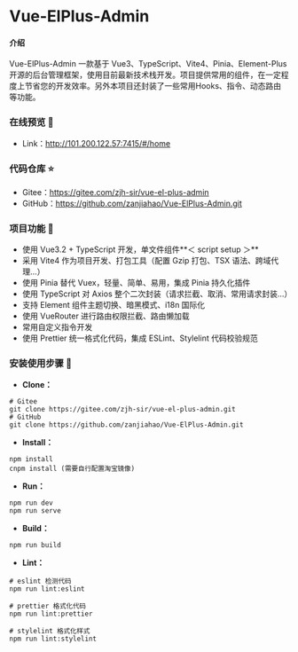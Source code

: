 # Vue-ElPlus-Admin

#### 介绍

Vue-ElPlus-Admin 一款基于 Vue3、TypeScript、Vite4、Pinia、Element-Plus 开源的后台管理框架，使用目前最新技术栈开发。项目提供常用的组件，在一定程度上节省您的开发效率。另外本项目还封装了一些常用Hooks、指令、动态路由等功能。

### 在线预览 👀

- Link：http://101.200.122.57:7415/#/home

### 代码仓库 ⭐

- Gitee：https://gitee.com/zjh-sir/vue-el-plus-admin
- GitHub：https://github.com/zanjiahao/Vue-ElPlus-Admin.git

### 项目功能 🔨

- 使用 Vue3.2 + TypeScript 开发，单文件组件**＜ script setup ＞**
- 采用 Vite4 作为项目开发、打包工具（配置 Gzip 打包、TSX 语法、跨域代理…）
- 使用 Pinia 替代 Vuex，轻量、简单、易用，集成 Pinia 持久化插件
- 使用 TypeScript 对 Axios 整个二次封装（请求拦截、取消、常用请求封装…）
- 支持 Element 组件主题切换、暗黑模式、i18n 国际化
- 使用 VueRouter 进行路由权限拦截、路由懒加载
- 常用自定义指令开发
- 使用 Prettier 统一格式化代码，集成 ESLint、Stylelint 代码校验规范

### 安装使用步骤 📔

- **Clone：**

```text
# Gitee
git clone https://gitee.com/zjh-sir/vue-el-plus-admin.git
# GitHub
git clone https://github.com/zanjiahao/Vue-ElPlus-Admin.git
```

- **Install：**

```text
npm install
cnpm install (需要自行配置淘宝镜像)
```

- **Run：**

```text
npm run dev
npm run serve
```

- **Build：**

```text
npm run build
```

- **Lint：**

```text
# eslint 检测代码
npm run lint:eslint

# prettier 格式化代码
npm run lint:prettier

# stylelint 格式化样式
npm run lint:stylelint
```
